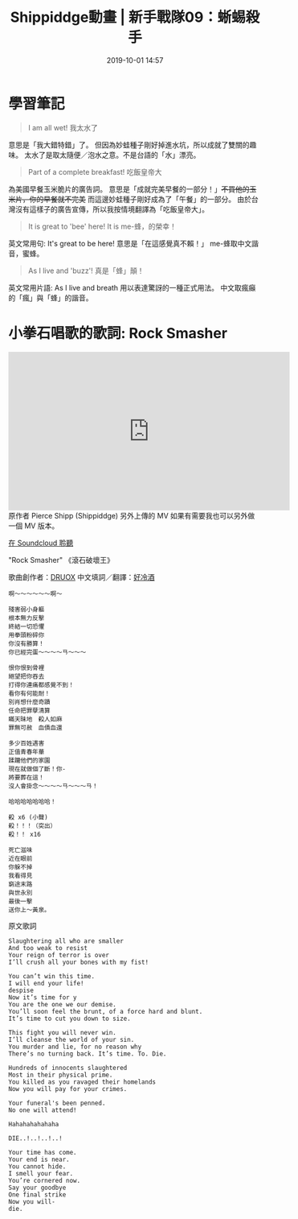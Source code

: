 ﻿---
layout: post
title: Shippiddge動畫 | 新手戰隊09：蜥蜴殺手
date:   2019-10-01 14:57
description: Shippiddge 用心製作的寶可夢動畫！
  影片中出現的英文片語是什麼意思？妙挖種子很愛說雙關語？
  什麼是 "I am all wet"?
toc: false
share: true
comments: true
tags: Translations Shippiddge StarterSquad HollenXDYoutube
---

# 學習筆記

> I am all wet!
> 我太水了

意思是「我大錯特錯」了。
但因為妙蛙種子剛好掉進水坑，所以成就了雙關的趣味。
太水了是取太隨便／泡水之意。不是台語的「水」漂亮。

> Part of a complete breakfast!
> 吃飯皇帝大

為美國早餐玉米脆片的廣告詞。
意思是「成就完美早餐的一部分！」~~不買他的玉米片，你的早餐就不完美~~
而這邊妙蛙種子剛好成為了「午餐」的一部分。
由於台灣沒有這樣子的廣告宣傳，所以我按情境翻譯為「吃飯皇帝大」。

> It is great to 'bee' here!
> It is me-蜂，的榮幸！

英文常用句: It's great to be here!
意思是「在這感覺真不賴！」
me-蜂取中文諧音，蜜蜂。

> As I live and 'buzz'!
> 真是「蜂」顛！

英文常用片語: As I live and breath
用以表達驚訝的一種正式用法。
中文取瘋癲的「瘋」與「蜂」的諧音。
<br/>

# 小拳石唱歌的歌詞: Rock Smasher

<iframe width="560" height="315" src="https://www.youtube.com/embed/7XGHN5U3Voc" frameborder="0" allow="accelerometer; autoplay; encrypted-media; gyroscope; picture-in-picture" allowfullscreen></iframe>
原作者 Pierce Shipp (Shippiddge) 另外上傳的 MV
如果有需要我也可以另外做一個 MV 版本。

[在 Soundcloud 聆聽](https://soundcloud.com/dreux-ferrano-jr/rock-smasher)


"Rock Smasher"
《滾石破壞王》

歌曲創作者：[DRUOX](https://druox.bandcamp.com/track/rock-smasher)
中文填詞／翻譯：[好冷酒](https://youtube.com/HollenXD)
```
啊～～～～～～啊～

殘害弱小身軀
根本無力反擊
終結一切恐懼
用拳頭粉碎你
你沒有勝算！
你已經完蛋～～～～ㄢ～～～

恨你恨到骨裡
絕望把你吞去
打得你連痛都感覺不到！
看你有何能耐！
別肖想什麼奇蹟
任命把罪孽清算
瞞天昧地　殺人如麻
罪無可赦　血債血還

多少百姓遇害
正值青春年華
蹂躪他們的家園
現在就做個了斷！你-
將要葬在這！
沒人會掛念～～～～ㄢ～～～ㄢ！

哈哈哈哈哈哈哈！

殺 x6 (小聲)
殺！！！（突出）
殺！！ x16

死亡滋味
近在眼前
你躲不掉
我看得見
窮途末路
與世永別
最後一擊
送你上～黃泉。

```

原文歌詞
```
Slaughtering all who are smaller
And too weak to resist
Your reign of terror is over
I’ll crush all your bones with my fist!

You can’t win this time.
I will end your life!
despise
Now it’s time for y
You are the one we our demise.
You’ll soon feel the brunt, of a force hard and blunt.
It’s time to cut you down to size.

This fight you will never win.
I’ll cleanse the world of your sin.
You murder and lie, for no reason why
There’s no turning back. It’s time. To. Die.

Hundreds of innocents slaughtered
Most in their physical prime.
You killed as you ravaged their homelands
Now you will pay for your crimes.

Your funeral's been penned.
No one will attend!

Hahahahahahaha

DIE..!..!..!..!

Your time has come.
Your end is near.
You cannot hide.
I smell your fear.
You’re cornered now.
Say your goodbye
One final strike
Now you will- 
die.
```